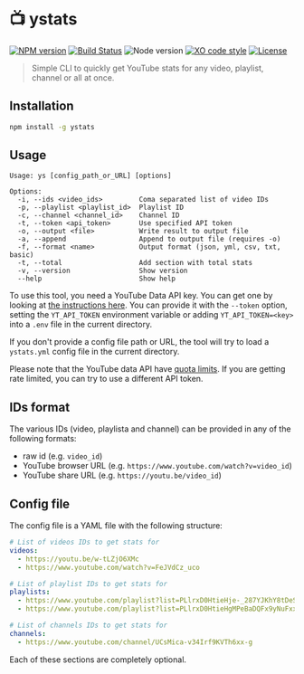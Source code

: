 # :tv: ystats

[![NPM version](https://img.shields.io/npm/v/ystats.svg)](https://www.npmjs.com/package/ystats)
[![Build Status](https://github.com/sinedied/ystats/workflows/build/badge.svg)](https://github.com/sinedied/ystats/actions)
![Node version](https://img.shields.io/node/v/ystats.svg)
[![XO code style](https://img.shields.io/badge/code_style-XO-5ed9c7.svg)](https://github.com/sindresorhus/xo)
[![License](https://img.shields.io/badge/license-MIT-blue.svg)](LICENSE)

> Simple CLI to quickly get YouTube stats for any video, playlist, channel or all at once.

## Installation

```bash
npm install -g ystats
```

## Usage

```
Usage: ys [config_path_or_URL] [options]

Options:
  -i, --ids <video_ids>         Coma separated list of video IDs
  -p, --playlist <playlist_id>  Playlist ID
  -c, --channel <channel_id>    Channel ID
  -t, --token <api_token>       Use specified API token
  -o, --output <file>           Write result to output file
  -a, --append                  Append to output file (requires -o)
  -f, --format <name>           Output format (json, yml, csv, txt, basic)
  -t, --total                   Add section with total stats
  -v, --version                 Show version
  --help                        Show help
```

To use this tool, you need a YouTube Data API key. You can get one by looking at [the instructions here](https://developers.google.com/youtube/v3/getting-started). You can provide it with the `--token` option, setting the `YT_API_TOKEN` environment variable or adding `YT_API_TOKEN=<key>` into a `.env` file in the current directory.

If you don't provide a config file path or URL, the tool will try to load a `ystats.yml` config file in the current directory.

Please note that the YouTube data API have [quota limits](https://developers.google.com/youtube/v3/getting-started#quota). If you are getting rate limited, you can try to use a different API token.

## IDs format

The various IDs (video, playlista and channel) can be provided in any of the following formats:
- raw id (e.g. `video_id`)
- YouTube browser URL (e.g. `https://www.youtube.com/watch?v=video_id`)
- YouTube share URL (e.g. `https://youtu.be/video_id`)

## Config file

The config file is a YAML file with the following structure:

```yaml
# List of videos IDs to get stats for
videos:
  - https://youtu.be/w-tLZjO6XMc
  - https://www.youtube.com/watch?v=FeJVdCz_uco

# List of playlist IDs to get stats for
playlists:
  - https://www.youtube.com/playlist?list=PLlrxD0HtieHje-_287YJKhY8tDeSItwtg
  - https://www.youtube.com/playlist?list=PLlrxD0HtieHgMPeBaDQFx9yNuFxx6S1VG

# List of channels IDs to get stats for
channels:
  - https://www.youtube.com/channel/UCsMica-v34Irf9KVTh6xx-g
```

Each of these sections are completely optional.
